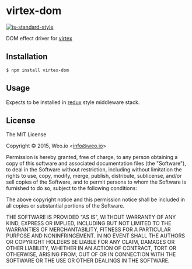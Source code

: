 
# virtex-dom

[![js-standard-style](https://img.shields.io/badge/code%20style-standard-brightgreen.svg?style=flat)](https://github.com/feross/standard)

DOM effect driver for [virtex](https://github.com/ashaffer/virtex)

## Installation

    $ npm install virtex-dom

## Usage

Expects to be installed in [redux](https://github.com/rackt/redux) style middleware stack.

## License

The MIT License

Copyright &copy; 2015, Weo.io &lt;info@weo.io&gt;

Permission is hereby granted, free of charge, to any person obtaining a copy of this software and associated documentation files (the "Software"), to deal in the Software without restriction, including without limitation the rights to use, copy, modify, merge, publish, distribute, sublicense, and/or sell copies of the Software, and to permit persons to whom the Software is furnished to do so, subject to the following conditions:

The above copyright notice and this permission notice shall be included in all copies or substantial portions of the Software.

THE SOFTWARE IS PROVIDED "AS IS", WITHOUT WARRANTY OF ANY KIND, EXPRESS OR IMPLIED, INCLUDING BUT NOT LIMITED TO THE WARRANTIES OF MERCHANTABILITY, FITNESS FOR A PARTICULAR PURPOSE AND NONINFRINGEMENT. IN NO EVENT SHALL THE AUTHORS OR COPYRIGHT HOLDERS BE LIABLE FOR ANY CLAIM, DAMAGES OR OTHER LIABILITY, WHETHER IN AN ACTION OF CONTRACT, TORT OR OTHERWISE, ARISING FROM, OUT OF OR IN CONNECTION WITH THE SOFTWARE OR THE USE OR OTHER DEALINGS IN THE SOFTWARE.
